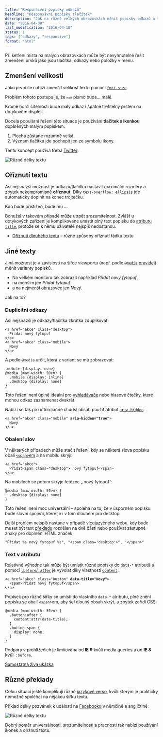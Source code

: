 ```yaml
---
title: "Responsivní popisky odkazů"
headline: "Responsivní popisky tlačítek"
description: "Jak na různě velkých obrazovkách měnit popisky odkazů a tlačítek."
date: "2016-04-08"
last_modification: "2016-04-10"
status: 1
tags: ["odkazy", "responsive"]
format: "html"
---
```


<p>Při šetření místa na malých obrazovkách může být nevyhnutelné řešit zmenšení prvků jako jsou tlačítka, odkazy nebo položky v menu.</p>







<h2 id="velikost">Zmenšení velikosti</h2>

<p>Jako první se nabízí zmenšit velikost textu pomocí <a href="/font#size"><code>font-size</code></a>.</p>

<p>Problém tohoto postupu je, že <font style="font-size: 60%">malé</font> písmo bude… malé. </p>

<p>Kromě horší čitelnosti bude malý odkaz i špatně trefitelný prstem na dotykovém displeji.</p>

<p>Docela populární řešení této situace je používání <b>tlačítek s ikonkou</b> doplněných malým popiskem:</p>

<ol>
  <li>Plocha zůstane rozumně velká.</li>
  <li>Význam tlačítka jde pochopit jen ze symbolu ikony.</li>
</ol>

<p>Tento koncept používá třeba <a href="/twitter">Twitter</a>:</p>

<p><img src="/files/hamburger-menu/twitter-menu.png" alt="Různé délky textu" class="border"></p>






<h2 id="oriznuti">Oříznutí textu</h2>



<p>Asi nejsnazší možnost je odkazu/tlačítku nastavit maximální rozměry a zbytek nekompromisně <b>oříznout</b>. Díky <code>text-overflow: ellipsis</code> jde automaticky doplnit na konec trojtečku.</p>

<div class="live">
  <p style="overflow: hidden; white-space: nowrap; text-overflow: ellipsis; max-width: 15em">Kdo bude přistižen, bude mu ustřižen.</p>
</div>



<p>Bohužel v takovém případě může utrpět srozumitelnost. Zvlášť u dotykových zařízení je komplikované umístit plný text popisku do <a href="/obecne-atributy#title">atributu <code>title</code></a>, protože se k němu uživatelé nejspíš nedostanou.</p>

<div class="internal-content">
  <ul>
    <li><a href="/oriznuti-textu">Oříznutí dlouhého textu</a> – různé způsoby oříznutí řádku textu</li>
  </ul>
</div>


<h2 id="text">Jiné texty</h2>


<p>Jiná možnost je v závislosti na šířce viewportu (např. podle <a href="/media"><code>@media</code> pravidel</a>) měnit varianty popisků.</p>

<ul>
  <li>Na velkém monitoru tak zobrazit například <i>Přidat nový fytopuf</i>,</li>
  <li>na menším jen <i>Přidat fytopuf</i></li>
  <li>a na nejmenší obrazovce jen <i>Nový</i>.</li>
</ul>

<p>Jak na to?</p>




<h3 id="duplicita">Duplicitní odkazy</h3>

<p>Asi nejsnazší je odkazy/tlačítka zkrátka zduplikovat:</p>

<pre><code>&lt;a href="akce" class="desktop">
  Přidat nový fytopuf
&lt;/a>
&lt;a href="akce" class="mobile">
  Nový
&lt;/a></code></pre>











<p>A podle <code>@media</code> určit, která z variant se má zobrazovat:</p>

<pre><code>.mobile {display: none}
@media (max-width: 50em) {
  .mobile {display: inline}
  .desktop {display: none}
}</code></pre>









<p>Toto řešení není úplně ideální pro <a href="/seo">vyhledávače</a> nebo hlasové čtečky, které mohou odkaz zaznamenat dvakrát.</p>

<p>Nabízí se tak pro informačně chudší obsah použít atribut <a href="/aria#hidden"><code>aria-hidden</code></a>:</p>


<pre><code>&lt;a href="akce" class="mobile" <b>aria-hidden="true"</b>>
  Nový
&lt;/a></code></pre>








<h3 id="obal">Obalení slov</h3>

<p>V některých případech může stačit řešení, kdy se některá slova popisku obalí <a href="/div-span#span"><code>&lt;span></code>em</a> a na mobilu skryjí:</p>


<pre><code>&lt;a href="akce">
  Přidat&lt;span class="desktop"> nový fytopuf&lt;/span>
&lt;/a></code></pre>








<p>Na mobilech se potom skryje řetězec „ nový fytopuf“:</p>


<pre><code>@media (max-width: 50em) {
  .desktop {display: none}
}</code></pre>






<p>Toto řešení není moc universální – spoléhá na to, že v úsporném popisku bude slovní spojení, které je i v tom dlouhém pro desktop.</p>


<p>Další problém nejspíš nastane v případě vícejazyčného webu, kdy bude muset být text <a href="/preklad">překladu</a> rozdělen na dvě části nebo používat zástupné znaky pro doplnění HTML značek:</p>


<pre><code>"Přidat %s nový fytopuf %s", "&lt;span class='desktop'>", "&lt;/span>"</code></pre>






<h3 id="atributy">Text v atributu</h3>

<p>Relativně výhodné tak může být umístit různé popisky do <code>data-*</code> atributů a pomocí <a href="/css-selektory#before-after"><code>:before</code>/<code>:after</code></a> je vyvolat díky vlastnosti <a href="/content-attr"><code>content</code></a>:</p>




<pre><code>&lt;a href="akce" class="button" <b>data-title="Nový"</b>>
  &lt;span>Přidat nový fytopuf&lt;/span>
&lt;/a></code></pre>







<p>Popisek pro různé šířky se umístí do vlastního <code>data-*</code> atributu, plné znění popisku se obalí <code>&lt;span></code>em, aby šel dlouhý obsah skrýt, a zbytek zařídí CSS:</p>

<pre><code>@media (max-width: 50em) {
  .button:after {
    content:attr(data-title);
  }
  .button span {
    display: none;
  }
}</code></pre>










<p>Podpora v prohlížečích je limitována od <b>IE 9</b> kvůli media queries a od <b>IE 8</b> kvůli <code>:before</code>.</p>

<p><a href="https://kod.djpw.cz/rgwb-">Samostatná živá ukázka</a></p>




<h2 id="preklad">Různé překlady</h2>


<p>Celou situaci ještě komplikují různé <a href="/jazyk">jazykové verse</a>, kvůli kterým je prakticky nemožné spoléhat na nějakou šířku textu.</p>

<p>Příklad délky pozvánek k události na <a href="/facebook">Facebooku</a> v němčině a angličtině:</p>

<p><img src="/files/responsivni-popisky/delka-textu.png" alt="Různé délky textu" class="border"></p>





<p>Dobrý poměr universálnosti, srozumitelnosti a pracnosti tak nabízí používání ikonek a oříznutí textu.</p>
